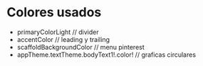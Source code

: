 # Colores usados

* primaryColorLight // divider
* accentColor // leading y trailing
* scaffoldBackgroundColor // menu pinterest
* appTheme.textTheme.bodyText1!.color! // graficas circulares 



